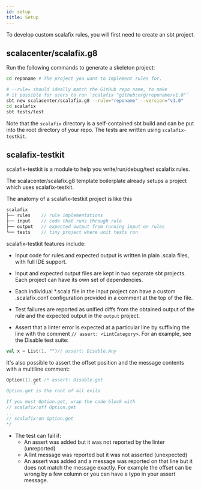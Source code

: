 ```yaml
---
id: setup
title: Setup
---
```


To develop custom scalafix rules, you will first need to create an sbt project.

## scalacenter/scalafix.g8

Run the following commands to generate a skeleton project:

```sh
cd reponame # The project you want to implement rules for.

# --rule= should ideally match the GitHub repo name, to make
# it possible for users to run `scalafix "github:org/reponame/v1.0"`
sbt new scalacenter/scalafix.g8 --rule="reponame" --version="v1.0"
cd scalafix
sbt tests/test
```

Note that the `scalafix` directory is a self-contained sbt build and can be put
into the root directory of your repo. The tests are written using
`scalafix-testkit`.

## scalafix-testkit

scalafix-testkit is a module to help you write/run/debug/test scalafix rules.

The scalacenter/scalafix.g8 template boilerplate already setups a project which
uses scalafix-testkit.

The anatomy of a scalafix-testkit project is like this

```scala
scalafix
├── rules    // rule implementations
├── input    // code that runs through rule
├── output   // expected output from running input on rules
└── tests    // tiny project where unit tests run
```

scalafix-testkit features include:

- Input code for rules and expected output is written in plain .scala files,
  with full IDE support.

- Input and expected output files are kept in two separate sbt projects. Each
  project can have its own set of dependencies.

- Each individual \*.scala file in the input project can have a custom
  .scalafix.conf configuration provided in a comment at the top of the file.

- Test failures are reported as unified diffs from the obtained output of the
  rule and the expected output in the `output` project.

- Assert that a linter error is expected at a particular line by suffixing the
  line with the comment `// assert: <LintCategory>`. For an example, see the
  Disable test suite:

```scala
val x = List(1, "")// assert: Disable.Any
```

It's also possible to assert the offset position and the message contents with a
multiline comment:

```scala
Option(1).get /* assert: Disable.get
          ^
Option.get is the root of all evils

If you must Option.get, wrap the code block with
// scalafix:off Option.get
...
// scalafix:on Option.get
*/
```

- The test can fail if:
  - An assert was added but it was not reported by the linter (unreported)
  - A lint message was reported but it was not asserted (unexpected)
  - An assert was added and a message was reported on that line but it does not
    match the message exactly. For example the offset can be wrong by a few
    column or you can have a typo in your assert message.
